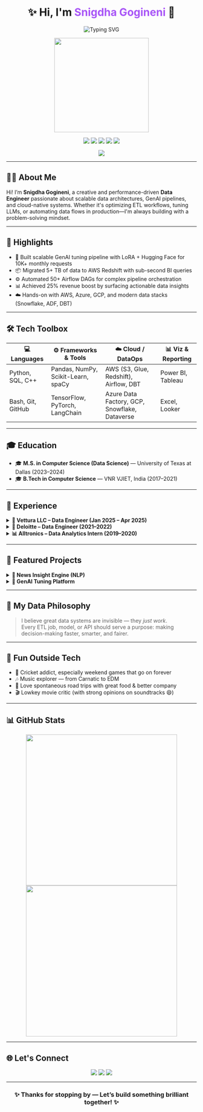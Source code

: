 <h1 align="center">✨ Hi, I'm <span style="color:#a855f7;">Snigdha Gogineni</span> 👋</h1>

<p align="center">
  <img src="https://readme-typing-svg.herokuapp.com?font=Fira+Code&size=24&pause=1000&color=F72798&center=true&vCenter=true&width=600&lines=Data+Engineer+%7C+Cloud+Native+%7C+GenAI+Explorer+🧠;ETL+Pipelines+%7C+LLM+Apps+%7C+NLP+Solutions+🔍" alt="Typing SVG" />
</p>

<p align="center">
  <img src="https://media.giphy.com/media/qgQUggAC3Pfv687qPC/giphy.gif" width="250" />
</p>

<p align="center">
  <img src="https://img.shields.io/badge/AWS-%23FF9900.svg?style=for-the-badge&logo=amazon-aws&logoColor=white"/>
  <img src="https://img.shields.io/badge/Azure-%230072C6.svg?style=for-the-badge&logo=microsoftazure&logoColor=white"/>
  <img src="https://img.shields.io/badge/GCP-%234285F4.svg?style=for-the-badge&logo=googlecloud&logoColor=white"/>
  <img src="https://img.shields.io/badge/Python-%2314354C.svg?style=for-the-badge&logo=python&logoColor=white"/>
  <img src="https://img.shields.io/badge/Snowflake-%2300C7E5.svg?style=for-the-badge&logo=snowflake&logoColor=white"/>
</p>

<p align="center">
  <img src="https://readme-typing-svg.demolab.com?font=Fira+Code&size=20&pause=2000&color=7C3AED&center=true&vCenter=true&width=700&lines=Let%27s+collaborate+on+cloud-native+GenAI+apps!;Open+to+cool+data+projects+%26+LLM+workflows!;Turning+data+into+intelligence+is+my+thing." />
</p>

---

## 🧑‍💻 About Me

Hi! I’m **Snigdha Gogineni**, a creative and performance-driven **Data Engineer** passionate about scalable data architectures, GenAI pipelines, and cloud-native systems. Whether it's optimizing ETL workflows, tuning LLMs, or automating data flows in production—I'm always building with a problem-solving mindset.

---

## 🚀 Highlights

- 🔁 Built scalable GenAI tuning pipeline with LoRA + Hugging Face for 10K+ monthly requests  
- 📦 Migrated 5+ TB of data to AWS Redshift with sub-second BI queries  
- ⚙️ Automated 50+ Airflow DAGs for complex pipeline orchestration  
- 📊 Achieved 25% revenue boost by surfacing actionable data insights  
- ☁️ Hands-on with AWS, Azure, GCP, and modern data stacks (Snowflake, ADF, DBT)

---

## 🛠️ Tech Toolbox

| 💻 Languages       | ⚙️ Frameworks & Tools             | ☁️ Cloud / DataOps                           | 📊 Viz & Reporting     |
|--------------------|----------------------------------|---------------------------------------------|------------------------|
| Python, SQL, C++   | Pandas, NumPy, Scikit-Learn, spaCy | AWS (S3, Glue, Redshift), Airflow, DBT     | Power BI, Tableau      |
| Bash, Git, GitHub  | TensorFlow, PyTorch, LangChain    | Azure Data Factory, GCP, Snowflake, Dataverse | Excel, Looker        |

---

## 🎓 Education

- 🎓 **M.S. in Computer Science (Data Science)** — University of Texas at Dallas (2023–2024)  
- 🎓 **B.Tech in Computer Science** — VNR VJIET, India (2017–2021)

---

## 💼 Experience

<details>
  <summary><b>🧠 Vettura LLC – Data Engineer (Jan 2025 – Apr 2025)</b></summary>
  <ul>
    <li>Orchestrated GenAI workflows using Flask, Streamlit, and Hugging Face</li>
    <li>Reduced inference latency by 20% using async + multithreading</li>
    <li>Enabled secure access and alerting via SendGrid and CloudWatch</li>
  </ul>
</details>

<details>
  <summary><b>🏢 Deloitte – Data Engineer (2021–2022)</b></summary>
  <ul>
    <li>Migrated legacy systems to AWS Redshift and automated workflows via Airflow</li>
    <li>Boosted SLA compliance from 78% → 95%</li>
    <li>Built optimized Snowflake DBT models to cut ETL time by 2+ hours/day</li>
  </ul>
</details>

<details>
  <summary><b>📊 Alltronics – Data Analytics Intern (2019–2020)</b></summary>
  <ul>
    <li>Built Power BI dashboards using Dataverse & MySQL backend</li>
    <li>Improved event operations by 20% using data-driven models</li>
  </ul>
</details>

---

## 🧪 Featured Projects

<details>
  <summary><b>📡 News Insight Engine (NLP)</b></summary>
  <p>Python + PostgreSQL NLP pipeline (spaCy, NLTK) to process 5K+ articles with 30% faster ingestion & topic modeling.</p>
</details>

<details>
  <summary><b>🧬 GenAI Tuning Platform</b></summary>
  <p>LoRA-based model fine-tuning pipeline using Replicate API, Gradio UI, and Hugging Face with secure backend integration.</p>
</details>

---

## 🎯 My Data Philosophy

> I believe great data systems are invisible — they *just work*.  
> Every ETL job, model, or API should serve a purpose: making decision-making faster, smarter, and fairer.  

---

## 🌱 Fun Outside Tech

- 🏏 Cricket addict, especially weekend games that go on forever  
- 🎶 Music explorer — from Carnatic to EDM  
- 🧳 Love spontaneous road trips with great food & better company  
- 🎬 Lowkey movie critic (with strong opinions on soundtracks 😄)

---

## 📊 GitHub Stats

<p align="center">
  <img src="https://github-readme-stats.vercel.app/api?username=snigdhagogineni&show_icons=true&theme=tokyonight" width="400"/>
  <img src="https://github-readme-streak-stats.herokuapp.com/?user=snigdhagogineni&theme=tokyonight" width="400"/>
</p>

---

## 🌐 Let's Connect

<p align="center">
  <a href="mailto:snigdhagogineni14@gmail.com"><img src="https://img.shields.io/badge/email-D14836?style=for-the-badge&logo=gmail&logoColor=white"/></a>
  <a href="https://www.linkedin.com/in/snigdha-gogineni-a47494180/"><img src="https://img.shields.io/badge/LinkedIn_Profile-0077B5?style=for-the-badge&logo=linkedin&logoColor=white"/></a>
  <a href="https://github.com/snigdhagogineni"><img src="https://img.shields.io/badge/GitHub-100000?style=for-the-badge&logo=github&logoColor=white"/></a>
</p>

---

<h3 align="center">✨ Thanks for stopping by — Let’s build something brilliant together! ✨</h3>
